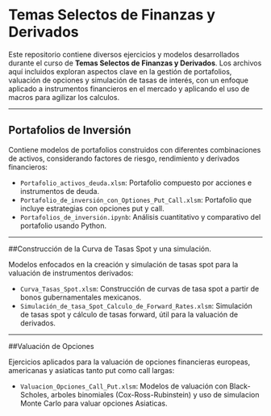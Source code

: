 # Temas Selectos de Finanzas y Derivados

Este repositorio contiene diversos ejercicios y modelos desarrollados durante el curso de **Temas Selectos de Finanzas y Derivados**. Los archivos aquí incluidos exploran aspectos clave en la gestión de portafolios, valuación de opciones y simulación de tasas de interés, con un enfoque aplicado a instrumentos financieros en el mercado y aplicando el uso de macros para agilizar los calculos.

---

## Portafolios de Inversión

Contiene modelos de portafolios construidos con diferentes combinaciones de activos, considerando factores de riesgo, rendimiento y derivados financieros:

* `Portafolio_activos_deuda.xlsm`: Portafolio compuesto por acciones e instrumentos de deuda.
* `Portafolio_de_inversión_con_Optiones_Put_Call.xlsm`: Portafolio que incluye estrategias con opciones put y call.
* `Portafolios_de_inversión.ipynb`: Análisis cuantitativo y comparativo del portafolio usando Python.

---

##Construcción de la Curva de Tasas Spot y una simulación.

Modelos enfocados en la creación y simulación de tasas spot para la valuación de instrumentos derivados:

* `Curva_Tasas_Spot.xlsm`: Construcción de curvas de tasa spot a partir de bonos gubernamentales mexicanos.
* `Simulación_de_tasa_Spot_Calculo_de_Forward_Rates.xlsm`: Simulación de tasas spot y cálculo de tasas forward, útil para la valuación de derivados.

---

##Valuación de Opciones

Ejercicios aplicados para la valuación de opciones financieras europeas, americanas y asiaticas tanto put como call largas:

* `Valuacion_Opciones_Call_Put.xlsm`: Modelos de valuación con Black-Scholes, arboles binomiales (Cox-Ross-Rubinstein) y uso de simulacion Monte Carlo para valuar opciones Asiaticas.

